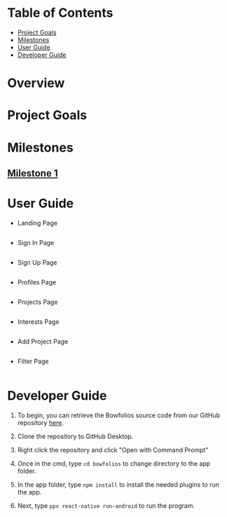 # Table of Contents

* [Project Goals](#project-goals)
* [Milestones](#milestones)
* [User Guide](#user-guide)
* [Developer Guide](#developer-guide)

# Overview 

# Project Goals

# Milestones

## <a href="">Milestone 1</a>

# User Guide

- Landing Page

<img src="">

- Sign In Page

<img src="">

- Sign Up Page

<img src="">

- Profiles Page

<img src="">

- Projects Page

<img src="">

- Interests Page

<img src="">

- Add Project Page

<img src="">

- Filter Page

<img src="">


# Developer Guide

1. To begin, you can retrieve the Bowfolios source code from our GitHub repository <a href="https://github.com/Asianbois808/Assignment-1">here</a>.

2. Clone the repository to GitHub Desktop.

3. Right click the repository and click "Open with Command Prompt"

4. Once in the cmd, type `cd bowfolios` to change directory to the app folder.

5. In the app folder, type `npm install` to install the needed plugins to run the app.

6. Next, type `ppx react-native run-android` to run the program.


